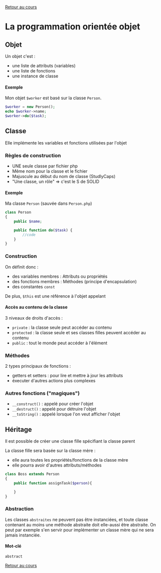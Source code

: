 [Retour au cours](../cours.md)

# La programmation orientée objet

## Objet

Un objet c'est :

* une liste de attributs (variables)
* une liste de fonctions
* une instance de classe

#### Exemple

Mon objet `$worker` est basé sur la classe `Person`.

```php
$worker = new Person();
echo $worker->name;
$worker->do($task);
```

## Classe

Elle implémente les variables et fonctions utilisées par l'objet

### Règles de construction

* UNE seule classe par fichier php
* Même nom pour la classe et le fichier
* Majuscule au début du nom de classe (StudlyCaps)
* "Une classe, un rôle" => c'est le S de SOLID

#### Exemple

Ma classe `Person` (sauvée dans `Person.php`)

```php
class Person
{
    public $name;

    public function do($task) {
        //code
    }
}
```

### Construction

On définit donc :

* des variables membres : Attributs ou propriétés
* des fonctions membres : Méthodes (principe d'encapsulation)
* des constantes `const`

De plus, `$this` est une référence à l'objet appelant

#### Accès au contenu de la classe

3 niveaux de droits d'accès :

* `private` : la classe seule peut accéder au contenu
* `protected` : la classe seule et ses classes filles peuvent accéder au contenu
* `public` : tout le monde peut accéder à l'élément

### Méthodes

2 types principaux de fonctions :

* getters et setters : pour lire et mettre à jour les attributs
* éxecuter d'autres actions plus complexes

### Autres fonctions ("magiques")

* `__construct()` : appelé pour créer l'objet
* `__destruct()` : appelé pour détruire l'objet
* `__toString()` : appelé lorsque l'on veut afficher l'objet

## Héritage

Il est possible de créer une classe fille spécifiant la classe parent

La classe fille sera basée sur la classe mère :

* elle aura toutes les propriétés/fonctions de la classe mère
* elle pourra avoir d'autres attributs/méthodes

```php
class Boss extends Person
{
	public function assignTask($person){

    }
}
```

### Abstraction

Les classes `abstraites` ne peuvent pas être instanciées, et toute classe contenant au moins une méthode abstraite doit elle-aussi être abstraite.
On peut par exemple s'en servir pour implémenter un classe mère qui ne sera jamais instanciée.

#### Mot-clé

`abstract`

[Retour au cours](../cours.md)
